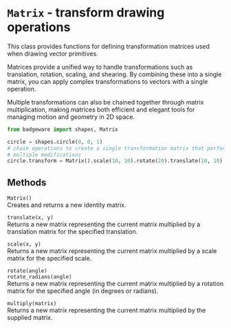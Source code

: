 # `Matrix` - transform drawing operations

This class provides functions for defining transformation matrices used when drawing vector primitives.

Matrices provide a unified way to handle transformations such as translation, rotation, scaling, and shearing. By combining these into a single matrix, you can apply complex transformations to vectors with a single operation.

Multiple transformations can also be chained together through matrix multiplication, making matrices both efficient and elegant tools for managing motion and geometry in 2D space.

```python
from badgeware import shapes, Matrix

circle = shapes.circle(0, 0, 1)
# chain operations to create a single transformation matrix that performs
# multiple modifications
circle.transform = Matrix().scale(10, 10).rotate(20).translate(10, 10)
```

## Methods

`Matrix()`\
Creates and returns a new identity matrix.

`translate(x, y)`\
Returns a new matrix representing the current matrix multiplied by a translation matrix for the specified translation.

`scale(x, y)`\
Returns a new matrix representing the current matrix multiplied by a scale matrix for the specified scale.

`rotate(angle)`\
`rotate_radians(angle)`\
Returns a new matrix representing the current matrix multiplied by a rotation matrix for the specified angle (in degrees or radians).

`multiply(matrix)`\
Returns a new matrix representing the current matrix multiplied by the supplied matrix.
